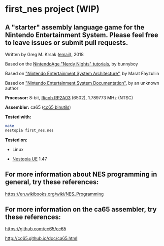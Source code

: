 first_nes project (WIP)
=================


A "starter" assembly language game for the Nintendo Entertainment System.
Please feel free to leave issues or submit pull requests.
-------------------------------------------------------------------------


Written by Greg M. Krsak ([email](mailto:greg.krsak@gmail.com)), 2018

Based on the [NintendoAge "Nerdy Nights" tutorials](http://nintendoage.com/forum/messageview.cfm?catid=22&threadid=7155), by bunnyboy

Based on ["Nintendo Entertainment System Architecture"](http://fms.komkon.org/EMUL8/NES.html), by Marat Fayzullin
 
Based on ["Nintendo Entertainment System Documentation"](https://emu-docs.org/NES/nestech.txt), by an unknown author

**Processor:** 8-bit, [Ricoh RP2A03](https://en.wikipedia.org/wiki/Ricoh_2A03) (6502), 1.789773 MHz (NTSC)

**Assembler:** ca65 ([cc65 binutils](https://github.com/cc65/cc65))

**Tested with:**

```bash
make
nestopia first_nes.nes
```

**Tested on:**

- Linux

- [Nestopia UE](http://0ldsk00l.ca/nestopia/) 1.47


For more information about NES programming in general, try these references:
-----------------------------------------------------------------------------------------------------------------

https://en.wikibooks.org/wiki/NES_Programming

For more information on the ca65 assembler, try these references:
------------------------------------------------------------------------------------------------------

https://github.com/cc65/cc65

http://cc65.github.io/doc/ca65.html
